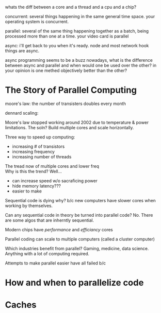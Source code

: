 whats the diff between a core and a thread and a cpu and a chip?

concurrent: several things happening in the same general time space. your operating system is concurrent.

parallel: several of the same thing happening together as a batch, being processed more than one at a time. your video card is parallel

async: i'll get back to you when it's ready. node and most network hook things are async.

async programming seems to be a buzz nowadays, what is the difference between async and parallel and when would one be used over the other? in your opinion is one methed objectively better than the other?

# The Story of Parallel Computing

moore's law: the number of transisters doubles every month

dennard scaling: 

Moore's law stopped working around 2002 due to temperature & power limitations. The soln? Build multiple cores and scale horizontally.

Three way to speed up computing:
- increasing # of transistors
- increasing frequency
- increasing number of threads

The tread now of multiple cores and lower freq  
Why is this the trend? Well...
- can increase speed w/o sacraficing power
- hide memory latency???
- easier to make

Sequential code is dying why? b/c new computers have slower cores when working by themselves.

Can any sequential code in theory be turned into parallel code? No. There are some algos that are inherntly sequential.

Modern chips have _performance_ and _efficiancy_ cores

Parallel coding can scale to multiple computers (called a cluster computer)

Which industries benefit from parallel? Gaming, medicine, data science. Anything with a lot of computing required.

Attempts to make parallel easier have all failed b/c

# How and when to parallelize code

# Caches
